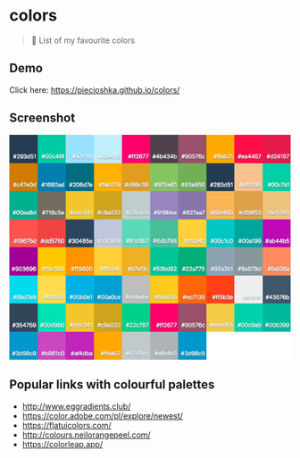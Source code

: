 # colors

> :art: List of my favourite colors

## Demo

Click here: <https://piecioshka.github.io/colors/>

## Screenshot

![](./screenshot.png)

## Popular links with colourful palettes

* <http://www.eggradients.club/>
* <https://color.adobe.com/pl/explore/newest/>
* <https://flatuicolors.com/>
* <http://colours.neilorangepeel.com/>
* <https://colorleap.app/>
